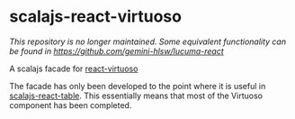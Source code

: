 # scalajs-react-virtuoso

_This repository is no longer maintained. Some equivalent functionality can be found in https://github.com/gemini-hlsw/lucuma-react_

A scalajs facade for [react-virtuoso](https://virtuoso.dev/)

The facade has only been developed to the point where it is useful in [scalajs-react-table](https://github.com/toddburnside/scalajs-react-table). This essentially means that most of the Virtuoso component has been completed.
